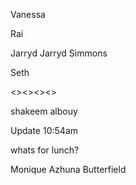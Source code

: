 
Vanessa

Rai

Jarryd
Jarryd Simmons

Seth

<><><Deaje Zidane Eugene Livingston Leverock Trott><><>

shakeem albouy
 
Update 10:54am 

whats for lunch?

Monique
Azhuna Butterfield